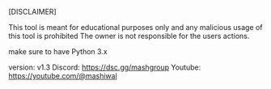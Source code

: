 [DISCLAIMER]

This tool is meant for educational purposes only
and any malicious usage of this tool is prohibited
The owner is not responsible for the users actions.

make sure to have Python 3.x

version: v1.3
Discord: https://dsc.gg/mashgroup
Youtube: https://youtube.com/@mashiwal
